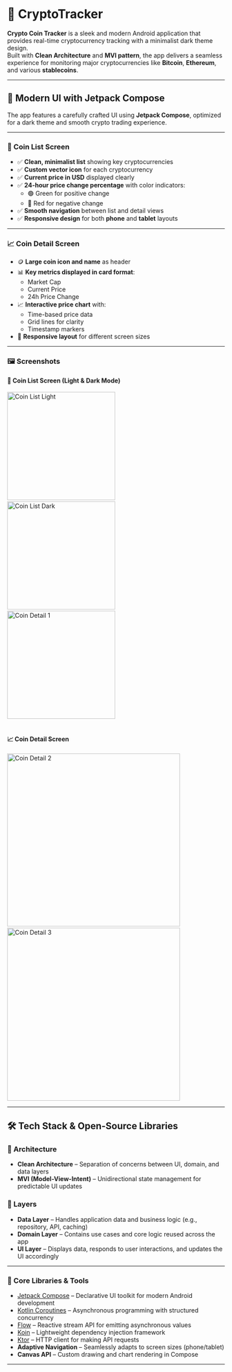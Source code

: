 # 🚀 CryptoTracker

**Crypto Coin Tracker** is a sleek and modern Android application that provides real-time cryptocurrency tracking with a minimalist dark theme design.  
Built with **Clean Architecture** and **MVI pattern**, the app delivers a seamless experience for monitoring major cryptocurrencies like **Bitcoin**, **Ethereum**, and various **stablecoins**.

---

## 🎨 Modern UI with Jetpack Compose

The app features a carefully crafted UI using **Jetpack Compose**, optimized for a dark theme and smooth crypto trading experience.

---

### 📱 Coin List Screen

- ✅ **Clean, minimalist list** showing key cryptocurrencies  
- ✅ **Custom vector icon** for each cryptocurrency  
- ✅ **Current price in USD** displayed clearly  
- ✅ **24-hour price change percentage** with color indicators:  
  - 🟢 Green for positive change  
  - 🔴 Red for negative change  
- ✅ **Smooth navigation** between list and detail views  
- ✅ **Responsive design** for both **phone** and **tablet** layouts  

---

### 📈 Coin Detail Screen

- 🪙 **Large coin icon and name** as header  
- 📊 **Key metrics displayed in card format**:
  - Market Cap  
  - Current Price  
  - 24h Price Change  
- 📈 **Interactive price chart** with:
  - Time-based price data  
  - Grid lines for clarity  
  - Timestamp markers  
- 📱 **Responsive layout** for different screen sizes  

---

### 🖼️ Screenshots

#### 📱 Coin List Screen (Light & Dark Mode)

<div>
  <img src="https://github.com/user-attachments/assets/f70eea93-8f32-46f4-81f2-af23d1a58de5" alt="Coin List Light" width="250"/>
  &nbsp;&nbsp;&nbsp;&nbsp;
  <img src="https://github.com/user-attachments/assets/3570b377-e466-4933-af4c-a8bbe45dca5e" alt="Coin List Dark" width="250"/>
  &nbsp;&nbsp;&nbsp;&nbsp;
  <img src="https://github.com/user-attachments/assets/f01faab3-6c12-4079-9cfa-6bcafcebc06c" alt="Coin Detail 1" width="250"/>
</div>

<br/>

#### 📈 Coin Detail Screen

<div>
  <img src="https://github.com/user-attachments/assets/0a2f453c-7948-481a-b1c8-84b762e93e94" alt="Coin Detail 2" width="400"/>
  &nbsp;&nbsp;&nbsp;&nbsp;
  <img src="https://github.com/user-attachments/assets/ffd3a1ce-2c4f-4a65-9021-44b67c71e64e" alt="Coin Detail 3" width="400"/>
</div>


---

## 🛠️ Tech Stack & Open-Source Libraries

### 🧱 Architecture

- **Clean Architecture** – Separation of concerns between UI, domain, and data layers  
- **MVI (Model-View-Intent)** – Unidirectional state management for predictable UI updates  

### 🧩 Layers

- **Data Layer** – Handles application data and business logic (e.g., repository, API, caching)  
- **Domain Layer** – Contains use cases and core logic reused across the app  
- **UI Layer** – Displays data, responds to user interactions, and updates the UI accordingly  

---

### 🔧 Core Libraries & Tools

- [Jetpack Compose](https://developer.android.com/jetpack/compose) – Declarative UI toolkit for modern Android development  
- [Kotlin Coroutines](https://kotlinlang.org/docs/coroutines-overview.html) – Asynchronous programming with structured concurrency  
- [Flow](https://kotlinlang.org/docs/flow.html) – Reactive stream API for emitting asynchronous values  
- [Koin](https://insert-koin.io/) – Lightweight dependency injection framework  
- [Ktor](https://ktor.io/) – HTTP client for making API requests  
- **Adaptive Navigation** – Seamlessly adapts to screen sizes (phone/tablet)  
- **Canvas API** – Custom drawing and chart rendering in Compose  

---
